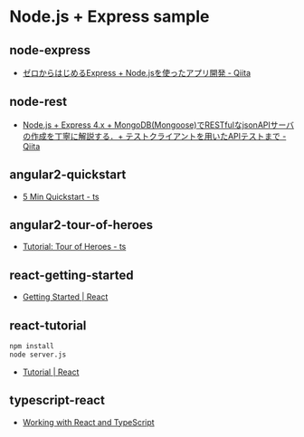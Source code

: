 # Node.js + Express sample

## node-express

- [ゼロからはじめるExpress + Node.jsを使ったアプリ開発 - Qiita](http://qiita.com/nkjm/items/723990c518acfee6e473)

## node-rest

- [Node.js + Express 4.x + MongoDB(Mongoose)でRESTfulなjsonAPIサーバの作成を丁寧に解説する．+ テストクライアントを用いたAPIテストまで - Qiita](http://qiita.com/shopetan/items/58a62a366aac4f5faa20)

## angular2-quickstart

- [5 Min Quickstart - ts](https://angular.io/docs/ts/latest/quickstart.html)

## angular2-tour-of-heroes

- [Tutorial: Tour of Heroes - ts](https://angular.io/docs/ts/latest/tutorial/)

## react-getting-started

- [Getting Started | React](https://facebook.github.io/react/docs/getting-started.html)

## react-tutorial

```bash
npm install
node server.js
```

- [Tutorial | React](https://facebook.github.io/react/docs/tutorial.html)

## typescript-react

- [Working with React and TypeScript](http://blog.wolksoftware.com/working-with-react-and-typescript)

